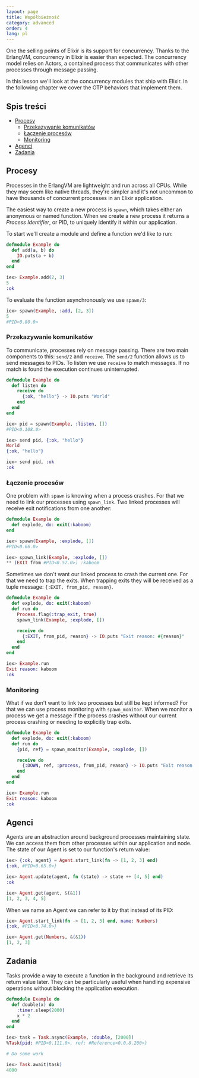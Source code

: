 ```yaml
---
layout: page
title: Współbieżność
category: advanced
order: 4
lang: pl
---
```


One the selling points of Elixir is its support for concurrency. Thanks to the ErlangVM, concurrency in Elixir is easier than expected.  The concurrency model relies on Actors, a contained process that communicates with other processes through message passing.

In this lesson we'll look at the concurrency modules that ship with Elixir.  In the following chapter we cover the OTP behaviors that implement them.

## Spis treści

- [Procesy](#Procesy)
  - [Przekazywanie komunikatów](#Przekazywanie-komunikatów)
  - [Łączenie procesów](#Łączenie-procesów)
  - [Monitoring](#monitoring)
- [Agenci](#Agenci)
- [Zadania](#Zadania)

## Procesy

Processes in the ErlangVM are lightweight and run across all CPUs.  While they may seem like native threads, they're simpler and it's not uncommon to have thousands of concurrent processes in an Elixir application.

The easiest way to create a new process is `spawn`, which takes either an anonymous or named function.  When we create a new process it returns a _Process Identifier_, or PID, to uniquely identify it within our application.

To start we'll create a module and define a function we'd like to run:

```elixir
defmodule Example do
  def add(a, b) do
    IO.puts(a + b)
  end
end

iex> Example.add(2, 3)
5
:ok
```

To evaluate the function asynchronously we use `spawn/3`:

```elixir
iex> spawn(Example, :add, [2, 3])
5
#PID<0.80.0>
```

### Przekazywanie komunikatów

To communicate, processes rely on message passing. There are two main components to this: `send/2` and `receive`.  The `send/2` function allows us to send messages to PIDs.  To listen we use `receive` to match messages.  If no match is found the execution continues uninterrupted.

```elixir
defmodule Example do
  def listen do
    receive do
      {:ok, "hello"} -> IO.puts "World"
    end
  end
end

iex> pid = spawn(Example, :listen, [])
#PID<0.108.0>

iex> send pid, {:ok, "hello"}
World
{:ok, "hello"}

iex> send pid, :ok
:ok
```

### Łączenie procesów

One problem with `spawn` is knowing when a process crashes.  For that we need to link our processes using `spawn_link`.  Two linked processes will receive exit notifications from one another:

```elixir
defmodule Example do
  def explode, do: exit(:kaboom)
end

iex> spawn(Example, :explode, [])
#PID<0.66.0>

iex> spawn_link(Example, :explode, [])
** (EXIT from #PID<0.57.0>) :kaboom
```

Sometimes we don't want our linked process to crash the current one.  For that we need to trap the exits.  When trapping exits they will be received as a tuple message: `{:EXIT, from_pid, reason}`.

```elixir
defmodule Example do
  def explode, do: exit(:kaboom)
  def run do
    Process.flag(:trap_exit, true)
    spawn_link(Example, :explode, [])

    receive do
      {:EXIT, from_pid, reason} -> IO.puts "Exit reason: #{reason}"
    end
  end
end

iex> Example.run
Exit reason: kaboom
:ok
```

### Monitoring

What if we don't want to link two processes but still be kept informed? For that we can use process monitoring with `spawn_monitor`.  When we monitor a process we get a message if the process crashes without our current process crashing or needing to explicitly trap exits.

```elixir
defmodule Example do
  def explode, do: exit(:kaboom)
  def run do
    {pid, ref} = spawn_monitor(Example, :explode, [])

    receive do
      {:DOWN, ref, :process, from_pid, reason} -> IO.puts "Exit reason: #{reason}"
    end
  end
end

iex> Example.run
Exit reason: kaboom
:ok
```

## Agenci

Agents are an abstraction around background processes maintaining state.  We can access them from other processes within our application and node.  The state of our Agent is set to our function's return value:

```elixir
iex> {:ok, agent} = Agent.start_link(fn -> [1, 2, 3] end)
{:ok, #PID<0.65.0>}

iex> Agent.update(agent, fn (state) -> state ++ [4, 5] end)
:ok

iex> Agent.get(agent, &(&1))
[1, 2, 3, 4, 5]
```

When we name an Agent we can refer to it by that instead of its PID:

```elixir
iex> Agent.start_link(fn -> [1, 2, 3] end, name: Numbers)
{:ok, #PID<0.74.0>}

iex> Agent.get(Numbers, &(&1))
[1, 2, 3]
```

## Zadania

Tasks provide a way to execute a function in the background and retrieve its return value later.  They can be particularly useful when handling expensive operations without blocking the application execution.

```elixir
defmodule Example do
  def double(x) do
    :timer.sleep(2000)
    x * 2
  end
end

iex> task = Task.async(Example, :double, [2000])
%Task{pid: #PID<0.111.0>, ref: #Reference<0.0.8.200>}

# Do some work

iex> Task.await(task)
4000
```

